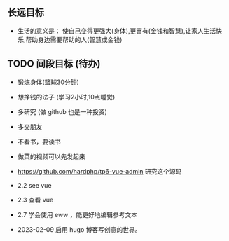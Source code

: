 ## 长远目标
- 生活的意义是： 使自己变得更强大(身体),更富有(金钱和智慧),让家人生活快乐,帮助身边需要帮助的人(智慧或金钱) 

## TODO 间段目标 (待办)

- 锻炼身体(篮球30分钟)
- 想挣钱的法子 (学习2小时,10点睡觉)
- 多研究 (做 github 也是一种投资)
- 多交朋友
- 不看书，要读书

- 做菜的视频可以先发起来
- https://github.com/hardphp/tp6-vue-admin 研究这个源码

- 2.2 see vue
- 2.3 查看 vue
- 2.7 学会使用 eww ，能更好地编辑参考文本
- 2023-02-09 启用 hugo 博客写创意的世界。

